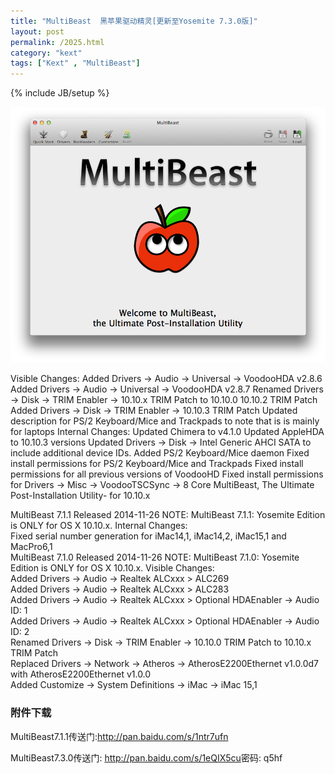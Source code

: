 ```yaml
---
title: "MultiBeast  黑苹果驱动精灵[更新至Yosemite 7.3.0版]"
layout: post
permalink: /2025.html
category: "kext"
tags: ["Kext" , "MultiBeast"]
---
```

{% include JB/setup %}

![](/wp-content/uploads/sinapicv2-backup/2025-ww1-large-005V4vEUjw1enui5kx6k9j30pf0kntbb.jpg)


 Visible Changes:
  Added Drivers -> Audio -> Universal -> VoodooHDA v2.8.6
  Added Drivers -> Audio -> Universal -> VoodooHDA v2.8.7
  Renamed Drivers -> Disk -> TRIM Enabler -> 10.10.x TRIM Patch to 10.10.0  10.10.2 TRIM Patch
  Added Drivers -> Disk -> TRIM Enabler -> 10.10.3 TRIM Patch
  Updated description for PS/2 Keyboard/Mice and Trackpads to note that is is mainly for laptops
 Internal Changes:
  Updated Chimera to v4.1.0
  Updated AppleHDA to 10.10.3 versions
  Updated Drivers -> Disk -> Intel Generic AHCI SATA to include additional device IDs.
  Added PS/2 Keyboard/Mice daemon
  Fixed install permissions for PS/2 Keyboard/Mice and Trackpads
  Fixed install permissions for all previous versions of VoodooHD
  Fixed install permissions for Drivers -> Misc -> VoodooTSCSync -> 8 Core
MultiBeast, The Ultimate Post-Installation Utility- for 10.10.x

MultiBeast 7.1.1 Released 2014-11-26
NOTE: MultiBeast 7.1.1: Yosemite Edition is ONLY for OS X 10.10.x.
Internal Changes:  
 Fixed serial number generation for iMac14,1, iMac14,2, iMac15,1 and MacPro6,1  
MultiBeast 7.1.0 Released 2014-11-26
NOTE: MultiBeast 7.1.0: Yosemite Edition is ONLY for OS X 10.10.x.
Visible Changes:  
 Added Drivers -> Audio -> Realtek ALCxxx > ALC269  
 Added Drivers -> Audio -> Realtek ALCxxx > ALC283  
 Added Drivers -> Audio -> Realtek ALCxxx > Optional HDAEnabler -> Audio ID: 1  
 Added Drivers -> Audio -> Realtek ALCxxx > Optional HDAEnabler -> Audio ID: 2  
 Renamed Drivers -> Disk -> TRIM Enabler -> 10.10.0 TRIM Patch to 10.10.x TRIM Patch  
 Replaced Drivers -> Network -> Atheros -> AtherosE2200Ethernet v1.0.0d7 with AtherosE2200Ethernet v1.0.0  
 Added Customize -> System Definitions -> iMac -> iMac 15,1

### 附件下载

MultiBeast7.1.1传送门:<http://pan.baidu.com/s/1ntr7ufn>

MultiBeast7.3.0传送门: <http://pan.baidu.com/s/1eQIX5cu>密码: q5hf